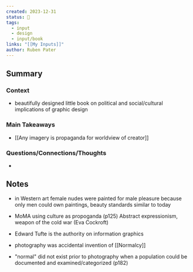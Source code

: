 ```yaml
---
created: 2023-12-31
status: 🔴
tags:
  - input
  - design
  - input/book
links: "[[My Inputs]]"
author: Ruben Pater
---
```

## Summary
### Context
- beautifully designed little book on political and social/cultural implications of graphic design
### Main Takeaways
- [[Any imagery is propaganda for worldview of creator]]
### Questions/Connections/Thoughts
- 
## Notes
- in Western art female nudes were painted for male pleasure because only men could own paintings, beauty standards similar to today 

- MoMA using culture as propoganda (p125) Abstract expressionism, weapon of the cold war (Eva Cockroft)

- Edward Tufte is the authority on information graphics

- photography was accidental invention of [[Normalcy]]
- "normal" did not exist prior to photography when a population could be documented and examined/categorized (p182)


